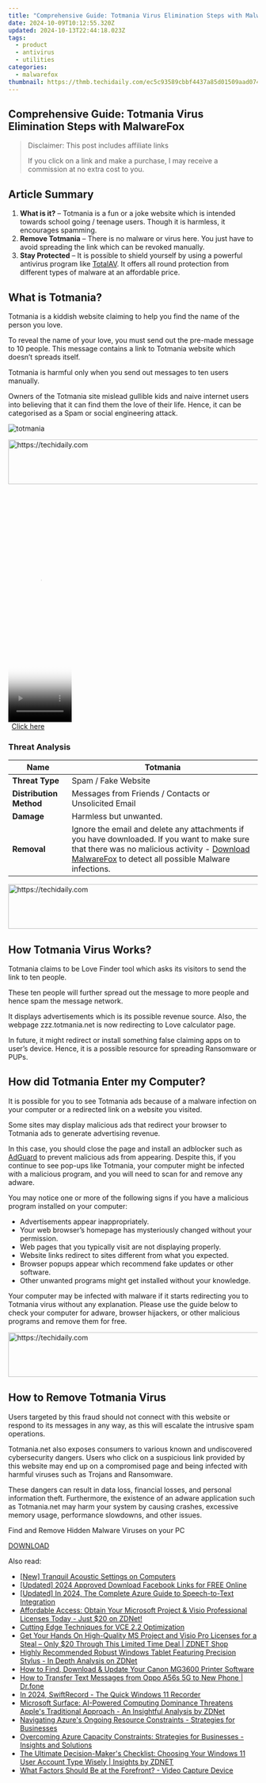 ```yaml
---
title: "Comprehensive Guide: Totmania Virus Elimination Steps with MalwareFox"
date: 2024-10-09T10:12:55.320Z
updated: 2024-10-13T22:44:18.023Z
tags:
  - product
  - antivirus
  - utilities
categories:
  - malwarefox
thumbnail: https://thmb.techidaily.com/ec5c93589cbbf4437a85d01509aad074c0824b7a47a862a6e3798990cfe51fb1.png
---
```


## Comprehensive Guide: Totmania Virus Elimination Steps with MalwareFox

>  Disclaimer: This post includes affiliate links
>
>  If you click on a link and make a purchase, I may receive a commission at no extra cost to you.
>

## Article Summary

1. **What is it?** – Totmania is a fun or a joke website which is intended towards school going / teenage users. Though it is harmless, it encourages spamming.
2. **Remove Totmania** – There is no malware or virus here. You just have to avoid spreading the link which can be revoked manually.
3. **Stay Protected** – It is possible to shield yourself by using a powerful antivirus program like [TotalAV](https://tools.techidaily.com/malwarefox/products/). It offers all round protection from different types of malware at an affordable price.

## What is Totmania?

Totmania is a kiddish website claiming to help you find the name of the person you love. 

To reveal the name of your love, you must send out the pre-made message to 10 people. This message contains a link to Totmania website which doesn’t spreads itself. 

Totmania is harmful only when you send out messages to ten users manually. 

Owners of the Totmania site mislead gullible kids and naive internet users into believing that it can find them the love of their life. Hence, it can be categorised as a Spam or social engineering attack.

![](https://www.malwarefox.com/wp-content/uploads/2022/10/totmania.webp "totmania")

<!-- affiliate ads begin -->
<a href="https://appsumo.8odi.net/c/5597632/2151873/7443" target="_top" id="2151873">
  <img src="//a.impactradius-go.com/display-ad/7443-2151873" border="0" alt="https://techidaily.com" width="728" height="90"/>
</a>
<img height="0" width="0" src="https://appsumo.8odi.net/i/5597632/2151873/7443" style="position:absolute;visibility:hidden;" border="0" />
<!-- affiliate ads end -->

<!-- affiliate ads begin -->
<span id="1938136">
					<video width="128" height="480" style="cursor:pointer"
           poster="//a.impactradius-go.com/display-clicktoplayimage/1938136.png"
           onclick="if(!this.playClicked){this.play();this.setAttribute('controls',true);this.playClicked=true;}">
	   <source src="//a.impactradius-go.com/display-ad/22993-1938136">
	   <img src="//a.impactradius-go.com/display-clicktoplayimage/1938136.png" style="border: none; height: 100%; width: 100%; object-fit: contain">
	</video>
	<div style="width:80px;text-align:center"><a href="javascript:window.open(decodeURIComponent('https%3A%2F%2Fhomestyler.sjv.io%2Fc%2F5597632%2F1938136%2F22993'), '_blank');void(0);">Click here</a></div>
</span>
<img height="0" width="0" src="https://imp.pxf.io/i/5597632/1938136/22993" style="position:absolute;visibility:hidden;" border="0" />
<!-- affiliate ads end -->

### Threat Analysis

| **Name**                | Totmania                                                                                                                                                                                                                                        |
| ----------------------- | ----------------------------------------------------------------------------------------------------------------------------------------------------------------------------------------------------------------------------------------------- |
| **Threat Type**         | Spam / Fake Website                                                                                                                                                                                                                             |
| **Distribution Method** | Messages from Friends / Contacts or Unsolicited Email                                                                                                                                                                                           |
| **Damage**              | Harmless but unwanted.                                                                                                                                                                                                                          |
| **Removal**             | Ignore the email and delete any attachments if you have downloaded. If you want to make sure that there was no malicious activity - [Download MalwareFox](https://tools.techidaily.com/malwarefox/products/) to detect all possible Malware infections. |

<!-- affiliate ads begin -->
<a href="https://appsumo.8odi.net/c/5597632/2144281/7443" target="_top" id="2144281">
  <img src="//a.impactradius-go.com/display-ad/7443-2144281" border="0" alt="https://techidaily.com" width="728" height="90"/>
</a>
<img height="0" width="0" src="https://appsumo.8odi.net/i/5597632/2144281/7443" style="position:absolute;visibility:hidden;" border="0" />
<!-- affiliate ads end -->

## How Totmania Virus Works?

Totmania claims to be Love Finder tool which asks its visitors to send the link to ten people. 

These ten people will further spread out the message to more people and hence spam the message network. 

It displays advertisements which is its possible revenue source. Also, the webpage zzz.totmania.net is now redirecting to Love calculator page. 

In future, it might redirect or install something false claiming apps on to user’s device. Hence, it is a possible resource for spreading Ransomware or PUPs.

## How did Totmania Enter my Computer?

It is possible for you to see Totmania ads because of a malware infection on your computer or a redirected link on a website you visited.

Some sites may display malicious ads that redirect your browser to Totmania ads to generate advertising revenue.

In this case, you should close the page and install an adblocker such as [AdGuard](https://tools.techidaily.com/malwarefox/products/) to prevent malicious ads from appearing. Despite this, if you continue to see pop-ups like Totmania, your computer might be infected with a malicious program, and you will need to scan for and remove any adware.

You may notice one or more of the following signs if you have a malicious program installed on your computer:

* Advertisements appear inappropriately.
* Your web browser’s homepage has mysteriously changed without your permission.
* Web pages that you typically visit are not displaying properly.
* Website links redirect to sites different from what you expected.
* Browser popups appear which recommend fake updates or other software.
* Other unwanted programs might get installed without your knowledge.

Your computer may be infected with malware if it starts redirecting you to Totmania virus without any explanation. Please use the guide below to check your computer for adware, browser hijackers, or other malicious programs and remove them for free.

<!-- affiliate ads begin -->
<a href="https://appsumo.8odi.net/c/5597632/2075461/7443" target="_top" id="2075461">
  <img src="//a.impactradius-go.com/display-ad/7443-2075461" border="0" alt="https://techidaily.com" width="728" height="90"/>
</a>
<img height="0" width="0" src="https://appsumo.8odi.net/i/5597632/2075461/7443" style="position:absolute;visibility:hidden;" border="0" />
<!-- affiliate ads end -->

## How to Remove Totmania Virus

Users targeted by this fraud should not connect with this website or respond to its messages in any way, as this will escalate the intrusive spam operations. 

Totmania.net also exposes consumers to various known and undiscovered cybersecurity dangers. Users who click on a suspicious link provided by this website may end up on a compromised page and being infected with harmful viruses such as Trojans and Ransomware. 

These dangers can result in data loss, financial losses, and personal information theft. Furthermore, the existence of an adware application such as Totmania.net may harm your system by causing crashes, excessive memory usage, performance slowdowns, and other issues.

Find and Remove Hidden Malware Viruses on your PC

[DOWNLOAD](https://tools.techidaily.com/malwarefox/products/)

<ins class="adsbygoogle"
     style="display:block"
     data-ad-format="autorelaxed"
     data-ad-client="ca-pub-7571918770474297"
     data-ad-slot="1223367746"></ins>

<ins class="adsbygoogle"
     style="display:block"
     data-ad-client="ca-pub-7571918770474297"
     data-ad-slot="8358498916"
     data-ad-format="auto"
     data-full-width-responsive="true"></ins>

<span class="atpl-alsoreadstyle">Also read:</span>
<div><ul>
<li><a href="https://some-skills.techidaily.com/new-tranquil-acoustic-settings-on-computers/"><u>[New] Tranquil Acoustic Settings on Computers</u></a></li>
<li><a href="https://facebook-clips.techidaily.com/updated-2024-approved-download-facebook-links-for-free-online/"><u>[Updated] 2024 Approved Download Facebook Links for FREE Online</u></a></li>
<li><a href="https://fox-friendly.techidaily.com/updated-in-2024-the-complete-azure-guide-to-speech-to-text-integration/"><u>[Updated] In 2024, The Complete Azure Guide to Speech-to-Text Integration</u></a></li>
<li><a href="https://win-tips.techidaily.com/affordable-access-obtain-your-microsoft-project-and-visio-professional-licenses-today-just-20-on-zdnet/"><u>Affordable Access: Obtain Your Microsoft Project & Visio Professional Licenses Today - Just $20 on ZDNet!</u></a></li>
<li><a href="https://extra-resources.techidaily.com/cutting-edge-techniques-for-vce-22-optimization/"><u>Cutting Edge Techniques for VCE 2.2 Optimization</u></a></li>
<li><a href="https://win-tips.techidaily.com/get-your-hands-on-high-quality-ms-project-and-visio-pro-licenses-for-a-steal-only-20-through-this-limited-time-deal-zdnet-shop/"><u>Get Your Hands On High-Quality MS Project and Visio Pro Licenses for a Steal – Only $20 Through This Limited Time Deal | ZDNET Shop</u></a></li>
<li><a href="https://win-tips.techidaily.com/highly-recommended-robust-windows-tablet-featuring-precision-stylus-in-depth-analysis-on-zdnet/"><u>Highly Recommended Robust Windows Tablet Featuring Precision Stylus - In Depth Analysis on ZDNet</u></a></li>
<li><a href="https://hardware-updates.techidaily.com/how-to-find-download-and-update-your-canon-mg3600-printer-software/"><u>How to Find, Download & Update Your Canon MG3600 Printer Software</u></a></li>
<li><a href="https://android-transfer.techidaily.com/how-to-transfer-text-messages-from-oppo-a56s-5g-to-new-phone-drfone-by-drfone-transfer-from-android-transfer-from-android/"><u>How to Transfer Text Messages from Oppo A56s 5G to New Phone | Dr.fone</u></a></li>
<li><a href="https://screen-capture.techidaily.com/in-2024-swiftrecord-the-quick-windows-11-recorder/"><u>In 2024, SwiftRecord - The Quick Windows 11 Recorder</u></a></li>
<li><a href="https://win-tips.techidaily.com/microsoft-surface-ai-powered-computing-dominance-threatens-apples-traditional-approach-an-insightful-analysis-by-zdnet/"><u>Microsoft Surface: AI-Powered Computing Dominance Threatens Apple's Traditional Approach - An Insightful Analysis by ZDNet</u></a></li>
<li><a href="https://win-tips.techidaily.com/navigating-azures-ongoing-resource-constraints-strategies-for-businesses/"><u>Navigating Azure's Ongoing Resource Constraints - Strategies for Businesses</u></a></li>
<li><a href="https://win-tips.techidaily.com/overcoming-azure-capacity-constraints-strategies-for-businesses-insights-and-solutions/"><u>Overcoming Azure Capacity Constraints: Strategies for Businesses - Insights and Solutions</u></a></li>
<li><a href="https://win-tips.techidaily.com/the-ultimate-decision-makers-checklist-choosing-your-windows-11-user-account-type-wisely-insights-by-zdnet/"><u>The Ultimate Decision-Maker's Checklist: Choosing Your Windows 11 User Account Type Wisely | Insights by ZDNET</u></a></li>
<li><a href="https://buynow-tips.techidaily.com/what-factors-should-be-at-the-forefront-video-capture-device/"><u>What Factors Should Be at the Forefront? - Video Capture Device</u></a></li>
</ul></div>

